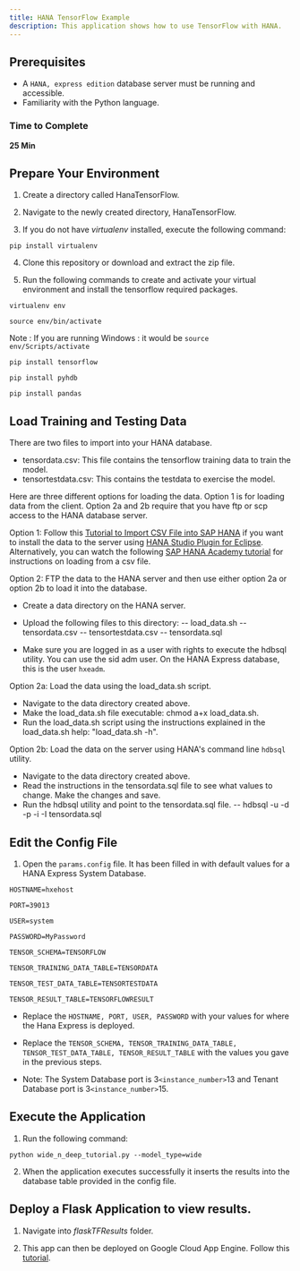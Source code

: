 ```yaml
---
title: HANA TensorFlow Example
description: This application shows how to use TensorFlow with HANA.
---
```

## Prerequisites
 - A `HANA, express edition` database server must be running and accessible.
 - Familiarity with the Python language.

### Time to Complete
**25 Min**

## Prepare Your Environment

1. Create a directory called HanaTensorFlow.

2. Navigate to the newly created directory, HanaTensorFlow.

3. If you do not have *virtualenv* installed, execute the following command:

`pip install virtualenv`

4. Clone this repository or download and extract the zip file.

5. Run the following commands to create and activate your virtual environment and install the tensorflow required packages.

`virtualenv env`

`source env/bin/activate`

Note : If you are running Windows : it would be `source env/Scripts/activate`

`pip install tensorflow`

`pip install pyhdb`

`pip install pandas`

## Load Training and Testing Data

There are two files to import into your HANA database. 

 - tensordata.csv: This file contains the tensorflow training data to train the model.
 - tensortestdata.csv: This contains the testdata to exercise the model.
 
Here are three different options for loading the data. Option 1 is for loading data from the client. Option 2a and 2b require that you have ftp or scp access to the HANA database server.

Option 1: Follow this [Tutorial to Import CSV File into SAP HANA](https://archive.sap.com/documents/docs/DOC-27960) if you want to install the data to the server using [HANA Studio Plugin for Eclipse](https://tools.hana.ondemand.com/#hanatools). Alternatively, you can watch the following [SAP HANA Academy tutorial](https://www.youtube.com/watch?v=4B55DrzFyIM) for instructions on loading from a csv file.

Option 2: FTP the data to the HANA server and then use either option 2a or option 2b to load it into the database.

- Create a data directory on the HANA server. 
- Upload the following files to this directory:
-- load_data.sh
-- tensordata.csv
-- tensortestdata.csv
-- tensordata.sql

- Make sure you are logged in as a user with rights to execute the hdbsql utility. You can use the sid adm user. On the HANA Express database, this is the user `hxeadm`.

Option 2a: Load the data using the load_data.sh script.

- Navigate to the data directory created above. 
- Make the load_data.sh file executable: chmod a+x load_data.sh.
- Run the load_data.sh script using the instructions explained in the load_data.sh help: "load_data.sh -h".

Option 2b: Load the data on the server using HANA's command line `hdbsql` utility. 

- Navigate to the data directory created above. 
- Read the instructions in the tensordata.sql file to see what values to change. Make the changes and save.
- Run the hdbsql utility and point to the tensordata.sql file.
--  hdbsql -u <Your User> -d <YourDatabase> -p <YourPassword> -i <YourInstance> -I tensordata.sql

## Edit the Config File

1. Open the `params.config` file.  It has been filled in with default values for a HANA Express System Database. 

  `HOSTNAME=hxehost`

  `PORT=39013`

  `USER=system`

  `PASSWORD=MyPassword`

  `TENSOR_SCHEMA=TENSORFLOW`

  `TENSOR_TRAINING_DATA_TABLE=TENSORDATA`

  `TENSOR_TEST_DATA_TABLE=TENSORTESTDATA`

  `TENSOR_RESULT_TABLE=TENSORFLOWRESULT`


- Replace the `HOSTNAME, PORT, USER, PASSWORD` with your values for where the Hana Express is deployed.

- Replace the `TENSOR_SCHEMA, TENSOR_TRAINING_DATA_TABLE, TENSOR_TEST_DATA_TABLE, TENSOR_RESULT_TABLE` with the values you gave in the previous steps.

- Note: The System Database port is 3`<instance_number>`13 and Tenant Database port is 3`<instance_number>`15.


## Execute the Application

1. Run the following command:

`python wide_n_deep_tutorial.py --model_type=wide`

2. When the application executes successfully it inserts the results into the database table provided in the config file.

## Deploy a Flask Application to view results.

1. Navigate into *flaskTFResults* folder.

2. This app can then be deployed on Google Cloud App Engine. Follow this [tutorial](https://cloud.google.com/appengine/docs/standard/python/quickstart).
